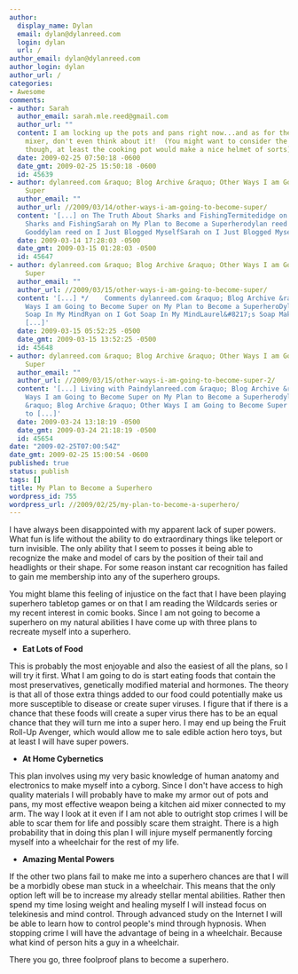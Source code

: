 ```yaml
---
author:
  display_name: Dylan
  email: dylan@dylanreed.com
  login: dylan
  url: /
author_email: dylan@dylanreed.com
author_login: dylan
author_url: /
categories:
- Awesome
comments:
- author: Sarah
  author_email: sarah.mle.reed@gmail.com
  author_url: ""
  content: I am locking up the pots and pans right now...and as for the Kitchen Aid
    mixer, don't even think about it!  (You might want to consider the rice steamer
    though, at least the cooking pot would make a nice helmet of sorts).
  date: 2009-02-25 07:50:18 -0600
  date_gmt: 2009-02-25 15:50:18 -0600
  id: 45639
- author: dylanreed.com &raquo; Blog Archive &raquo; Other Ways I am Going to Become
    Super
  author_email: ""
  author_url: //2009/03/14/other-ways-i-am-going-to-become-super/
  content: '[...] on The Truth About Sharks and FishingTermitedidge on The Truth About
    Sharks and FishingSarah on My Plan to Become a Superherodylan reed on Faith in
    Gooddylan reed on I Just Blogged MyselfSarah on I Just Blogged Myselfdylan [...]'
  date: 2009-03-14 17:28:03 -0500
  date_gmt: 2009-03-15 01:28:03 -0500
  id: 45647
- author: dylanreed.com &raquo; Blog Archive &raquo; Other Ways I am Going to Become
    Super
  author_email: ""
  author_url: //2009/03/15/other-ways-i-am-going-to-become-super/
  content: '[...] */    Comments dylanreed.com &raquo; Blog Archive &raquo; Other
    Ways I am Going to Become Super on My Plan to Become a SuperheroDylan on I Got
    Soap In My MindRyan on I Got Soap In My MindLaurel&#8217;s Soap Making Blog &raquo;
    [...]'
  date: 2009-03-15 05:52:25 -0500
  date_gmt: 2009-03-15 13:52:25 -0500
  id: 45648
- author: dylanreed.com &raquo; Blog Archive &raquo; Other Ways I am Going to Become
    Super
  author_email: ""
  author_url: //2009/03/15/other-ways-i-am-going-to-become-super-2/
  content: '[...] Living with Paindylanreed.com &raquo; Blog Archive &raquo; Other
    Ways I am Going to Become Super on My Plan to Become a Superherodylanreed.com
    &raquo; Blog Archive &raquo; Other Ways I am Going to Become Super on My Plan
    to [...]'
  date: 2009-03-24 13:18:19 -0500
  date_gmt: 2009-03-24 21:18:19 -0500
  id: 45654
date: "2009-02-25T07:00:54Z"
date_gmt: 2009-02-25 15:00:54 -0600
published: true
status: publish
tags: []
title: My Plan to Become a Superhero
wordpress_id: 755
wordpress_url: //2009/02/25/my-plan-to-become-a-superhero/
---
```


I have always been disappointed with my apparent lack of super powers. What fun is life without the ability to do extraordinary things like teleport or turn invisible. The only ability that I seem to posses it being able to recognize the make and model of cars by the position of their tail and headlights or their shape. For some reason instant car recognition has failed to gain me membership into any of the superhero groups.

You might blame this feeling of injustice on the fact that I have been playing superhero tabletop games or on that I am reading the Wildcards series or my recent interest in comic books. Since I am not going to become a superhero on my natural abilities I have come up with three plans to recreate myself into a superhero.

  * **Eat Lots of Food**
  


  
This is probably the most enjoyable and also the easiest of all the plans, so I will try it first. What I am going to do is start eating foods that contain the most preservatives, genetically modified material and hormones. The theory is that all of those extra things added to our food could potentially make us more susceptible to disease or create super viruses. I figure that if there is a chance that these foods will create a super virus there has to be an equal chance that they will turn me into a super hero. I may end up being the Fruit Roll-Up Avenger, which would allow me to sale edible action hero toys, but at least I will have super powers.

  * **At Home Cybernetics**
  


  
This plan involves using my very basic knowledge of human anatomy and electronics to make myself into a cyborg. Since I don't have access to high quality materials I will probably have to make my armor out of pots and pans, my most effective weapon being a kitchen aid mixer connected to my arm. The way I look at it even if I am not able to outright stop crimes I will be able to scar them for life and possibly scare them straight. There is a high probability that in doing this plan I will injure myself permanently forcing myself into a wheelchair for the rest of my life.

  * **Amazing Mental Powers**
  


  
If the other two plans fail to make me into a superhero chances are that I will be a morbidly obese man stuck in a wheelchair. This means that the only option left will be to increase my already stellar mental abilities. Rather then spend my time losing weight and healing myself I will instead focus on telekinesis and mind control. Through advanced study on the Internet I will be able to learn how to control people's mind through hypnosis. When stopping crime I will have the advantage of being in a wheelchair. Because what kind of person hits a guy in a wheelchair.

There you go, three foolproof plans to become a superhero.
